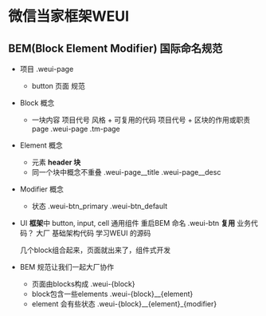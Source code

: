 # 微信当家框架WEUI

## BEM(Block Element Modifier) 国际命名规范
- 项目  .weui-page
  - button 页面
规范
- Block 概念
  - 一块内容 项目代号 风格 + 可复用的代码
    项目代号 + 区块的作用或职责 page
    .weui-page
    .tm-page
- Element 概念
  - 元素 __header
    块__
  - 同一个块中概念不重叠
    .weui-page__title
    .weui-page__desc
- Modifier 概念
  - 状态 
    .weui-btn_primary .weui-btn_default
        
- UI **框架**中 button, input, cell 通用组件
  重启BEM 命名
  .weui-btn **复用**
  业务代码？
  大厂
  基础架构代码 学习WEUI 的源码 

  几个block组合起来，页面就出来了，组件式开发

- BEM 规范让我们一起大厂协作
  - 页面由blocks构成  .weui-{block}
  - block包含一些elements  .weui-{block}__{element}
  - element 会有些状态
    .weui-{block}__{element}_{modifier}